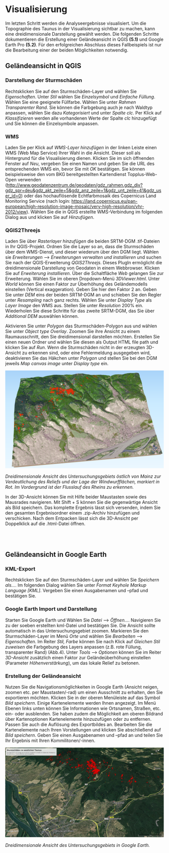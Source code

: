 # Visualisierung

Im letzten Schritt werden die Analyseergebnisse visualisiert. Um die Topographie des Taunus in der Visualisierung sichtbar zu machen, kann eine dreidimensionale Darstellung gewählt werden. Die folgenden Schritte dokumentieren die Erstellung einer Geländeansicht in QGIS __(5.1)__ und Google Earth Pro __(5.2)__. Für den erfolgreichen Abschluss dieses Fallbeispiels ist nur die Bearbeitung einer der beiden Möglichkeiten notwendig.

## Geländeansicht in QGIS
### Darstellung der Sturmschäden
Rechtsklicken Sie auf den Sturmschäden-Layer und wählen Sie *Eigenschaften*. Unter *Stil* wählen Sie *Einzelsymbol* und *Einfache Füllung*. Wählen Sie eine geeignete Füllfarbe. Wählen Sie unter *Rahmen* *Transparenter Rand*. Sie können die Farbgebung auch je nach Waldtyp anpassen, wählen Sie dazu *Kategorisiert* und unter *Spalte* *clc*. Per Klick auf *Klassifizieren* werden alle vorhandenen Werte der Spalte *clc* hinzugefügt und Sie können die Einzelsymbole anpassen. 

### WMS 
Laden Sie per Klick auf *WMS-Layer hinzufügen* in der linken Leiste einen WMS (Web Map Service) Ihrer Wahl in die Ansicht. Dieser soll als Hintergrund für die Visualisierung dienen. Klicken Sie im sich öffnenden Fenster auf *Neu*, vergeben Sie einen Namen und geben Sie die URL des entsprechenden WMS ein, bevor Sie mit *OK* bestätigen. Sie können beispielsweise den vom BKG bereitgestellten Kartendienst Topplus-Web-Open verwenden (http://www.geodatenzentrum.de/geodaten/gdz_rahmen.gdz_div?gdz_spr=deu&gdz_akt_zeile=5&gdz_anz_zeile=1&gdz_unt_zeile=41&gdz_user_id=0) oder das hochauflösende Echtfarbmosaik des Copernicus Land Monitoring Service (nach login: https://land.copernicus.eu/pan-european/high-resolution-image-mosaic/very-high-resolution/vhr-2012/view). Wählen Sie die in QGIS erstellte WMS-Verbindung im folgenden Dialog aus und klicken Sie auf *Hinzufügen*. 

### QGIS2Threejs 
Laden Sie über *Rasterlayer hinzufügen* die beiden SRTM-DGM .tif-Dateien in Ihr QGIS-Projekt. Ordnen Sie die Layer so an, dass die Sturmschäden über dem WMS-Dienst, und dieser wiederum über den DGM liegt. Wählen sie *Erweiterungen* --> *Erweiterungen verwalten und installieren* und suchen Sie nach der QGIS-Erweiterung *QGIS2Threejs*. Dieses PlugIn ermöglicht die dreidimensionale Darstellung von Geodaten in einem Webbrowser. Klicken Sie auf *Erweiterung installieren*. Über die Schaltfläche *Web* gelangen Sie zur Erweiterung. Wählen Sie im oberen Dropdown-Menü *3DViewer.html*. Unter *World* können Sie einen Faktor zur Überhöhung des Geländemodells einstellen (Vertical exaggeration). Geben Sie hier den Faktor 2 an. Geben Sie unter *DEM* eins der beiden SRTM-DGM an und schieben Sie den Regler unter *Resampling* nach ganz rechts. Wählen Sie unter *Display Type* als *Layer Image* den WMS aus. Stellen Sie unter *Resolution* 200% ein. Wiederholen Sie diese Schritte für das zweite SRTM-DGM, das Sie über *Additional DEM* auswählen können. 

Aktivieren Sie unter *Polygon* das Sturmschäden-Polygon aus und wählen Sie unter *Object type Overlay*. Zoomen Sie ihre Ansicht zu einem Raumausschnitt, den Sie dreidimensional darstellen möchten. Erstellen Sie einen neuen Ordner und wählen Sie diesen als Output HTML file path und klicken Sie auf *Run*. Wenn die Sturmschäden nicht in der erzeugten 3D-Ansicht zu erkennen sind, oder eine Fehlermeldung ausgegeben wird, deaktivieren Sie das Häkchen unter *Polygon* und stellen Sie bei den DGM jeweils *Map canvas image* unter *Display type* ein. 

![QGIS2Threejs](/pages/09.Geovisualisierung/QGIS2Threejs_output.png)

*Dreidimensionale Ansicht des Untersuchungsgebiets östlich von Mainz zur Verdeutlichung des Reliefs und der Lage der Windwurfflächen, markiert in Rot. Im Vordergrund ist der Flusslauf des Rheins zu erkennen.*

In der 3D-Ansicht können Sie mit Hilfe beider Maustasten sowie des Mausrades navigieren. Mit Shift + S können Sie die gegenwärtige Ansicht als Bild speichern. Das komplette Ergebnis lässt sich versenden, indem Sie den gesamten Ergebnisordner einem .zip-Archiv hinzufügen und verschicken. Nach dem Entpacken lässt sich die 3D-Ansicht per Doppelklick auf die .html-Datei öffnen.

<br><br>

## Geländeansicht in Google Earth
### KML-Export
Rechtsklicken Sie auf den Sturmschäden-Layer und wählen Sie *Speichern als…*. Im folgenden Dialog wählen Sie unter *Format Keyhole Markup Language [KML]*. Vergeben Sie einen Ausgabenamen und –pfad und bestätigen Sie. 

### Google Earth Import und Darstellung
Starten Sie Google Earth und Wählen Sie *Datei* --> *Öffnen…*. Navigieren Sie zu der soeben erstellten kml-Datei und bestätigen Sie. Die Ansicht sollte automatisch in das Untersuchungsgebiet zoomen. Markieren Sie den Sturmschäden-Layer im Menü *Orte* und wählen Sie *Bearbeiten* --> *Eigenschaften*. Im Reiter *Stil, Farbe* können Sie nach Klick auf *Gleichen Stil zuweisen* die Farbgebung des Layers anpassen (z.B. rote Füllung, transparenter Rand) (Abb.4). Unter *Tools* --> *Optionen* können Sie im Reiter *3D-Ansicht* zusätzlich einen Faktor zur Geländeüberhöhung einstellen (Parameter *Höhenverstärkung*), um das lokale Relief zu betonen.

### Erstellung der Geländeansicht
Nutzen Sie die Navigationsmöglichkeiten in Google Earth (Ansicht neigen, zoomen etc. per Maustasten/-rad) um einen Ausschnitt zu erhalten, den Sie exportieren möchten. Klicken Sie in der oberen Menüleiste auf das Symbol *Bild speichern*. Einige Kartenelemente werden Ihnen angezeigt. Im Menü Ebenen links unten können Sie Informationen wie Ortsnamen, Straßen, etc. ein- oder ausblenden. Sie haben zudem die Möglichkeit am oberen Bildrand über Kartenoptionen Kartenelemente hinzuzufügen oder zu entfernen. Passen Sie auch die Auflösung des Exportbildes an. Bearbeiten Sie die Kartenelemente nach Ihren Vorstellungen und klicken Sie abschließend auf *Bild speichern*. Geben Sie einen Ausgabenamen und –pfad an und teilen Sie Ihr Ergebnis mit Ihren Kommilitonen/-innen.

![GoogleEarth](/pages/09.Geovisualisierung/Google_Earth_Export_2.png)

*Dreidimensionale Ansicht des Untersuchungsgebiets in Google Earth.*
